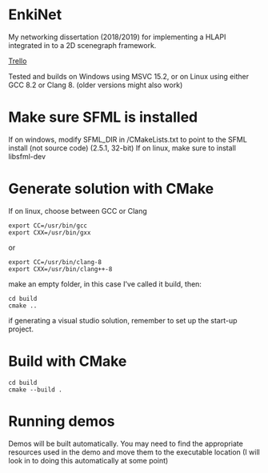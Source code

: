 # EnkiNet
My networking dissertation (2018/2019) for implementing a HLAPI integrated in to a 2D scenegraph framework.

[Trello](https://trello.com/b/vID8EWtE/enkinet)

Tested and builds on Windows using MSVC 15.2, or on Linux using either GCC 8.2 or Clang 8. (older versions might also work)

# Make sure SFML is installed
If on windows, modify SFML_DIR in /CMakeLists.txt to point to the SFML install (not source code) (2.5.1, 32-bit)
If on linux, make sure to install libsfml-dev

# Generate solution with CMake

If on linux, choose between GCC or Clang

````
export CC=/usr/bin/gcc
export CXX=/usr/bin/gxx
````

or

````
export CC=/usr/bin/clang-8
export CXX=/usr/bin/clang++-8
````

make an empty folder, in this case I've called it build, then:


````
cd build
cmake ..
````

if generating a visual studio solution, remember to set up the start-up project.

# Build with CMake
````
cd build
cmake --build .
````

# Running demos

Demos will be built automatically. You may need to find the appropriate resources used in the demo and move them to the executable location (I will look in to doing this automatically at some point)